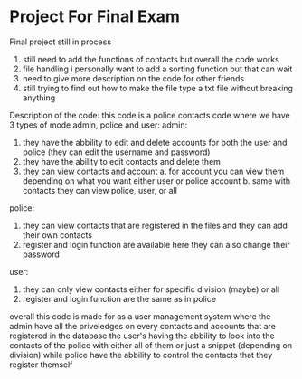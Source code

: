 # Project For Final Exam
Final project still in process
1. still need to add the functions of contacts but overall the code works 
2. file handling i personally want to add a sorting function but that can wait
3. need to give more description on the code for other friends
4. still trying to find out how to make the file type a txt file without breaking anything



Description of the code:
this code is a police contacts code where we have 3 types of mode
admin, police and user:
admin:
1. they have the abbility to edit and delete accounts for both the user and police (they can edit the username and password)
2. they have the ability to edit contacts and delete them
3. they can view contacts and account
   a. for account you can view them depending on what you want either user or police account
   b. same with contacts they can view police, user, or all 

police:
1. they can view contacts that are registered in the files and they can add their own contacts
2. register and login function are available here they can also change their password

user:
1. they can only view contacts either for specific division (maybe) or all
2. register and login function are the same as in police

overall this code is made for as a user management system where the admin have all the priveledges on every contacts and accounts that are registered in the database
the user's having the abbility to look into the contacts of the police with either all of them or just a snippet (depending on division)
while police have the abbility to control the contacts that they register themself
